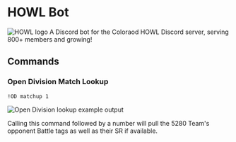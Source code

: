 # HOWL Bot
![HOWL logo](https://github.com/bottd/HOWL-bot/tree/master/images/logo.png)
A Discord bot for the Coloraod HOWL Discord server, serving 800+ members and growing!

## Commands

### Open Division Match Lookup
```!OD matchup 1```

![Open Division lookup example output](https://github.com/bottd/HOWL-bot/tree/master/images/open-div-lookup.png)

Calling this command followed by a number will pull the 5280 Team's opponent Battle tags as well as their SR if available.

